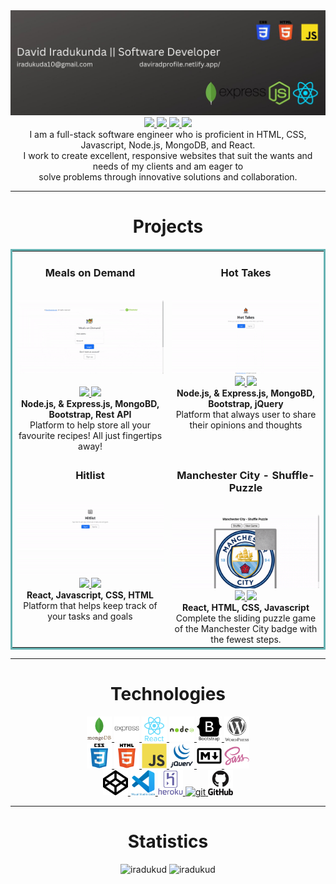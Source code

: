 <!-- profile banner -->
<img src="assests\imgs\profile_header.jpg">

<!-- socials -->
<div align="center">
  <!-- link to personal website -->
  <a href="https://daviradprofile.netlify.app" target="_blank">
    <img src="https://img.shields.io/static/v1?label=|&message=WEBSITE&color=23555f&style=plastic&logo=wordpress&logo-color=white">
  </a>
  <!-- link to linkedin profile-->
  <a href="https://www.linkedin.com/in/david-iradukunda-6b5745231" target="_blank">
    <img src="https://img.shields.io/static/v1?label=|&message=LINKED-IN&color=cdf998&style=plastic&logo=linkedin&logo-color=white">
  </a>
  <!-- link to twitter account -->
  <a href="https://twitter.com/code_iradukunda" target="_blank">
    <img src="https://img.shields.io/static/v1?label=|&message=TWITTER&color=23555f&style=plastic&logo=twitter&logo-color=white">
  </a>
  <!-- link to resume copy -->
  <a href="https://daviradprofile.netlify.app/assets/resume/DavidIradukunda-Resume.pdf" target="_blank">
      <img src="https://img.shields.io/static/v1?label=|&message=RESUME&color=cdf998&style=plastic&logo=about.me&logo-color=white">
  </a>
</div>

<!-- quick bio -->
<div align="center">
  I am a full-stack software engineer who is proficient in HTML, CSS, Javascript, Node.js, MongoDB, and React. 
  <br/> 
  I work to create excellent, responsive websites that suit the wants and needs of my clients and am eager to 
  <br/> 
  solve problems through innovative solutions and collaboration.
</div>

---
    
<!-- table heading -->
<h1 align="center">Projects</h1>
<!-- table container -->
<table bordercolor="#66b2b2">
  <tbody>
    <!-- first row -->
    <tr>
      <!-- first column -->
      <td width="50%" valign="top">
        <!-- project name -->
        <h3 align="center">Meals on Demand</h3>
        <br/>
        <!-- link to project -->
        <div target="_blank" href="https://meals-on-demand.onrender.com">
            <!-- video demo -->
            <img src="assests\imgs\mod_demo.gif" width="100%" alt="Meal on Demand website demo">
        </div>
        <br/>
        <!-- text container for link -->
        <div align="center">
          <!-- link to github repo -->
          <a href="https://github.com/iradukud/Meals-on-Demand.git" target="_blank">
            <img src="https://img.shields.io/static/v1?label=|&message=REPO&color=23555f&style=plastic&logo=github&logo-color=white">
          </a>  
          <!-- link to website -->
          <a href="https://meals-on-demand.onrender.com" target="_blank">
            <img src="https://img.shields.io/static/v1?label=|&message=WEBSITE&color=cdf998&style=plastic&logo=wordpress&logo-color=white">
          </a>
        </div>
        <!-- text container for description -->
        <div align="center">
          <strong>Node.js, & Express.js, MongoBD, Bootstrap, Rest API </strong>
          <br/>
          Platform to help store all your favourite recipes! All just fingertips away!
        </div>
      </td>
      <!-- second column -->
      <td width="50%" valign="top">
        <!-- project name -->
        <h3 align="center">Hot Takes</h3>
        <br/>
        <!-- link to project -->
        <a target="_blank" href="https://hot-takes-d3el.onrender.com">
          <!-- video demo -->
          <img src="assests\imgs\ht_demo.gif" width="100%"  alt="Hot Takes website demo">
        </a>
        <br/>
        <!-- link to website -->
        <div align="center">
          <!-- link to github repo -->
          <a href="https://github.com/iradukud/Hot-Takes" target="_blank">
            <img src="https://img.shields.io/static/v1?label=|&message=REPO&color=23555f&style=plastic&logo=github&logo-color=white">
          </a>
          <!-- link to website -->
          <a href="https://hot-takes-d3el.onrender.com" target="_blank">
            <img src="https://img.shields.io/static/v1?label=|&message=WEBSITE&color=cdf998&style=plastic&logo=wordpress&logo-color=white">
          </a>
        </div>
        <!-- text container for description -->
        <div align="center">
          <strong>Node.js, & Express.js, MongoBD, Bootstrap, jQuery</strong>
          <br/>
          Platform that always user to share their opinions and thoughts
        </div>
    </td>
  </tr>
  <!-- second row -->
  <tr>
    <!-- first column -->
    <td width="50%" valign="top">
      <!-- project name -->
      <h3 align="center">Hitlist</h3>
      <br/>
      <!-- link to project -->
      <a target="_blank" href="https://hitlist-7ngm.onrender.com">
        <!-- video demo -->
        <img src="assests\imgs\hitlist_demo.gif" width="100%"  alt="Hitlist website demo">
      </a>
      <br/>
      <!-- link to website -->
      <div align="center">
        <!-- link to github repo -->
        <a href="https://github.com/iradukud/hitlist" target="_blank">
            <img src="https://img.shields.io/static/v1?label=|&message=REPO&color=23555f&style=plastic&logo=github&logo-color=white">
        </a>
        <!-- link to website -->
        <a href="https://hitlist-7ngm.onrender.com" target="_blank">
          <img src="https://img.shields.io/static/v1?label=|&message=WEBSITE&color=cdf998&style=plastic&logo=wordpress&logo-color=white">
        </a>
      </div>
      <!-- text container for description -->
      <div align="center">
        <strong>React, Javascript, CSS, HTML</strong>
        <br/>
        Platform that helps keep track of your tasks and goals
      </div>
    </td>
    <!-- second column -->
    <td width="50%" valign="top">
      <!-- project name -->
      <h3 align="center">Manchester City - Shuffle-Puzzle</h3>
      <br/>
      <!-- link to project -->
      <a target="_blank" href="https://manchester-city-shuffle-puzzle.onrender.com">
        <!-- video demo -->
        <img src="assests\imgs\mci_puzzle_demo.gif" width="100%"  alt="Man city shuffle puzzle demo">
      </a>
      <br/>
      <!-- link to website -->
      <div align="center">
        <!-- link to github repo -->
        <a href="https://github.com/iradukud/Shuffle-Puzzle" target="_blank">
            <img src="https://img.shields.io/static/v1?label=|&message=REPO&color=23555f&style=plastic&logo=github&logo-color=white">
        </a>
        <!-- link to website -->
        <a href="https://manchester-city-shuffle-puzzle.onrender.com" target="_blank">
          <img src="https://img.shields.io/static/v1?label=|&message=WEBSITE&color=cdf998&style=plastic&logo=wordpress&logo-color=white">
        </a>
      </div>
      <!-- text container for description -->
      <div align="center">
        <strong>React, HTML, CSS, Javascript</strong>
        <br/>
        Complete the sliding puzzle game of the Manchester City badge with the fewest steps. 
      </div>
    </td>
  </tbody>
</table>

---

<h1 align="center">Technologies</h1>
<div align="center"> 
  <!-- mongodb icon -->
  <a href="https://www.mongodb.com/" target="_blank" rel="noreferrer"> 
    <img src="https://raw.githubusercontent.com/devicons/devicon/master/icons/mongodb/mongodb-original-wordmark.svg" alt="mongodb" width="40" height="40"/>
  </a> 
  <!-- express icon -->
  <a href="https://expressjs.com" target="_blank" rel="noreferrer"> 
    <img src="https://raw.githubusercontent.com/devicons/devicon/master/icons/express/express-original-wordmark.svg" alt="express" width="40" height="40"/> 
  </a> 
  <!-- react icon -->
  <a href="https://reactjs.org/" target="_blank" rel="noreferrer"> 
    <img src="https://raw.githubusercontent.com/devicons/devicon/master/icons/react/react-original-wordmark.svg" alt="react" width="40" height="40"/> 
  </a> 
  <!-- nodejs icon -->
  <a href="https://nodejs.org" target="_blank" rel="noreferrer"> 
    <img src="https://raw.githubusercontent.com/devicons/devicon/master/icons/nodejs/nodejs-original-wordmark.svg" alt="nodejs" width="40" height="40"/> 
  </a> 
  <!-- bootstrap icon -->
  <a href="https://getbootstrap.com" target="_blank" rel="noreferrer"> 
    <img src="https://raw.githubusercontent.com/devicons/devicon/master/icons/bootstrap/bootstrap-plain-wordmark.svg" alt="bootstrap" width="40" height="40"/> 
  </a>
    <!-- wordpress icon -->
  <a href="https://wordpress.com/" target="_blank" rel="noreferrer">
    <img src="https://raw.githubusercontent.com/devicons/devicon/master/icons/wordpress/wordpress-plain-wordmark.svg" alt="wordpress" width="40" height="40">
  </a> 
  <br/>
  <!-- css icon -->
  <a href="https://www.w3schools.com/css/" target="_blank" rel="noreferrer"> 
    <img src="https://raw.githubusercontent.com/devicons/devicon/master/icons/css3/css3-original-wordmark.svg" alt="css3" width="40" height="40"/> 
  </a> 
  <!-- html icon -->
  <a href="https://www.w3.org/html/" target="_blank" rel="noreferrer"> 
    <img src="https://raw.githubusercontent.com/devicons/devicon/master/icons/html5/html5-original-wordmark.svg" alt="html5" width="40" height="40"/> 
  </a> 
  <!-- javascript icon -->
  <a href="https://developer.mozilla.org/en-US/docs/Web/JavaScript" target="_blank" rel="noreferrer"> 
    <img src="https://raw.githubusercontent.com/devicons/devicon/master/icons/javascript/javascript-original.svg" alt="javascript" width="40" height="40"/>
  </a>  
  <!-- jquery icon -->
  <a href="https://jquery.com/" target="_blank" rel="noreferrer">
    <img src="https://raw.githubusercontent.com/devicons/devicon/master/icons/jquery/jquery-original-wordmark.svg" alt="jQuery" width="40" height="40">
  </a>
  <!-- markdown icon -->
  <a href="https://daringfireball.net/projects/markdown/syntax" target="_blank" rel="noreferrer">
    <img src="https://raw.githubusercontent.com/devicons/devicon/master/icons/markdown/markdown-original.svg" alt="markdown" width="40" height="40">
  </a>
   <!-- sass icon -->
  <a href="https://code.visualstudio.com/" target="_blank" rel="noreferrer">
    <img src="https://raw.githubusercontent.com/devicons/devicon/master/icons/sass/sass-original.svg" alt="sass" width="40" height="40">
  </a>
  <br/>
  <!-- codepen icon -->
  <a href="https://codepen.io/" target="_blank" rel="noreferrer">
    <img src="https://raw.githubusercontent.com/devicons/devicon/master/icons/codepen/codepen-plain.svg" alt="codepen" width="40" height="40">
  </a>
  <!-- vscode icon -->
  <a href="https://code.visualstudio.com/" target="_blank" rel="noreferrer">
    <img src="https://raw.githubusercontent.com/devicons/devicon/master/icons/vscode/vscode-original-wordmark.svg" alt="vscode" width="40" height="40">
  </a>
  <!-- heroku icon -->
  <a href="https://id.heroku.com/" target="_blank" rel="noreferrer">
    <img src="https://raw.githubusercontent.com/devicons/devicon/master/icons/heroku/heroku-original-wordmark.svg" alt="heroku" width="40" height="40">
  </a>
  <!-- git icon -->
  <a href="https://git-scm.com/" target="_blank" rel="noreferrer"> 
    <img src="https://www.vectorlogo.zone/logos/git-scm/git-scm-icon.svg" alt="git" width="40" height="40"/> 
  </a> 
  <!-- github icon -->
  <a href="https://github.com/" target="_blank" rel="noreferrer">
    <img src="https://raw.githubusercontent.com/devicons/devicon/master/icons/github/github-original-wordmark.svg" alt="github" width="40" height="40">
  </a>  
</div>

---

<h1 align="center">Statistics</h1>
<div align="center">
  <!-- streak stats -->
  <img src="https://github-readme-streak-stats.herokuapp.com/?user=iradukud&" alt="iradukud">
  <!-- top skills -->
  <img src="https://github-readme-stats.vercel.app/api/top-langs?username=iradukud&show_icons=true&locale=en&layout=compact" alt="iradukud">
</div>
